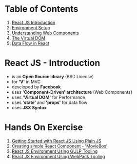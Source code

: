 # Table of Contents

1. [React JS Introduction](#react-js---introduction)
2. [Environment Setup](/environment-setup.md)
2. [Understanding Web Components](/web-components.md)
3. [The Virtual DOM](/virtual-dom.md)
4. [Data Flow in React](/data-flow.md)

# React JS - Introduction
* is an **Open Source library** (BSD License)
* for **'V'** in MVC
* developed by **Facebook**
* uses **'Component-Driven' architecture** (Web Components)
* uses **'Virtual DOM'** for Performance
* uses **'state'** and **'props'** for data flow
* uses **JSX Syntax**

# Hands On Exercise
1. [Getting Started with React JS Using Plain JS](/exercise/lesson-1.md)
2. [Creating simple React Component - 'MovieBox'](/exercise/lesson-2.md)
3. [React JS Environment Using GULP Tooling](/exercise/lesson-3.md)
4. [React JS Environment Using WebPack Tooling](/exercise/lesson-4.md)
